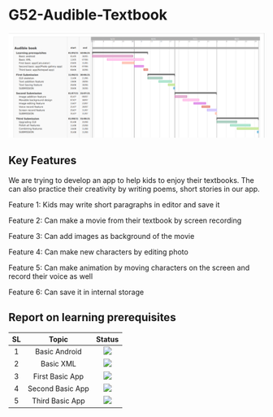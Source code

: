 # G52-Audible-Textbook

![](GanttChart/GanttChart.png)

Key Features
-------------

We are trying to develop an app to help kids to enjoy their textbooks. The can also practice their creativity by writing poems, short stories in our app.

Feature 1: Kids may write short paragraphs in editor and save it


Feature 2: Can make a movie from their textbook by screen recording

Feature 3: Can add images as background of the movie

Feature 4: Can make new characters by editing photo

Feature 5: Can make animation by moving characters on the screen and record their voice as well

Feature 6: Can save it in internal storage

Report on learning prerequisites
---------------------------------

SL  |   Topic  | Status |
:-: | :-------:| :-----:|
1   | Basic Android| ![](https://img.shields.io/badge/Basics-Done-brightgreen) |
2   | Basic XML    | ![](https://img.shields.io/badge/XML-Done-brightgreen) |
3   | First Basic App| ![](https://img.shields.io/badge/Calculator-Done-brightgreen) |
4   | Second Basic App| ![](https://img.shields.io/badge/Gallery-Done-brightgreen) |
5   | Third Basic App| ![](https://img.shields.io/badge/Notepad-Done-brightgreen) |
